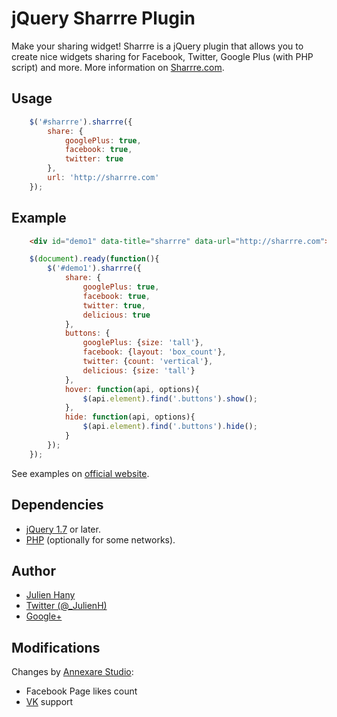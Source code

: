 # jQuery Sharrre Plugin

Make your sharing widget!
Sharrre is a jQuery plugin that allows you to create nice widgets sharing for Facebook, Twitter, Google Plus (with PHP script) and more.
More information on [Sharrre.com](http://sharrre.com/#demos).

## Usage

```js
	$('#sharrre').sharrre({
		share: {
			googlePlus: true,
			facebook: true,
			twitter: true
		},
		url: 'http://sharrre.com'
	});
```

## Example

```html
	<div id="demo1" data-title="sharrre" data-url="http://sharrre.com"></div>
```

```js
	$(document).ready(function(){
		$('#demo1').sharrre({
			share: {
				googlePlus: true,
				facebook: true,
				twitter: true,
				delicious: true
			},
			buttons: {
				googlePlus: {size: 'tall'},
				facebook: {layout: 'box_count'},
				twitter: {count: 'vertical'},
				delicious: {size: 'tall'}
			},
			hover: function(api, options){
				$(api.element).find('.buttons').show();
			},
			hide: function(api, options){
				$(api.element).find('.buttons').hide();
			}
		});
	});
```

See examples on [official website](http://sharrre.com/#demos).


## Dependencies

* [jQuery 1.7](http://jquery.com/) or later.
* [PHP](http://php.net/) (optionally for some networks).


## Author

* [Julien Hany](http://hany.fr/)
* [Twitter (@_JulienH)](http://twitter.com/_JulienH)
* [Google+](http://plus.google.com/111637545317893682325)

## Modifications

Changes by [Annexare Studio](http://annexare.com/):

* Facebook Page likes count
* [VK](http://vk.com/) support
